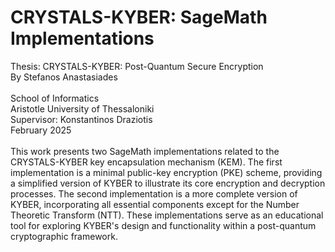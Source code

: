 # CRYSTALS-KYBER: SageMath Implementations

Thesis: CRYSTALS-KYBER: Post-Quantum Secure Encryption <br>
By Stefanos Anastasiades <br>
<br>
School of Informatics <br>
Aristotle University of Thessaloniki <br>
Supervisor: Konstantinos Draziotis <br>
February 2025 <br>
<br>
This work presents two SageMath implementations related to the CRYSTALS-KYBER key encapsulation mechanism (KEM). The first implementation is a minimal public-key encryption (PKE) scheme, providing a simplified version of KYBER to illustrate its core encryption and decryption processes. The second implementation is a more complete version of KYBER, incorporating all essential components except for the Number Theoretic Transform (NTT).
These implementations serve as an educational tool for exploring KYBER's design and functionality within a post-quantum cryptographic framework.

